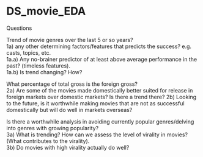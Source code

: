 # DS_movie_EDA

Questions

Trend of movie genres over the last 5 or so years?  
1a) any other determining factors/features that predicts the success? e.g. casts, topics, etc.  
1a.a) Any no-brainer predictor of at least above average performance in the past? (timeless features).  
1a.b) Is trend changing? How?  

What percentage of total gross is the foreign gross?  
2a) Are some of the movies made domestically better suited for release in foreign markets over domestic markets? Is there a trend there? 2b) Looking to the future, is it worthwhile making movies that are not as successful domestically but will do well in markets overseas?  

Is there a worthwhile analysis in avoiding currently popular genres/delving into genres with growing popularity?  
3a) What is trending? How can we assess the level of virality in movies? (What contributes to the virality).  
3b) Do movies with high virality actually do well?  

